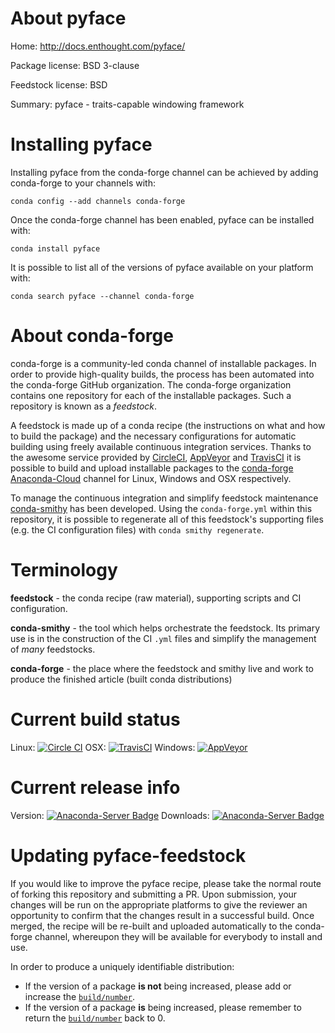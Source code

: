 About pyface
============

Home: http://docs.enthought.com/pyface/

Package license: BSD 3-clause

Feedstock license: BSD

Summary: pyface - traits-capable windowing framework



Installing pyface
=================

Installing pyface from the conda-forge channel can be achieved by adding conda-forge to your channels with:

```
conda config --add channels conda-forge
```

Once the conda-forge channel has been enabled, pyface can be installed with:

```
conda install pyface
```

It is possible to list all of the versions of pyface available on your platform with:

```
conda search pyface --channel conda-forge
```


About conda-forge
=================

conda-forge is a community-led conda channel of installable packages.
In order to provide high-quality builds, the process has been automated into the
conda-forge GitHub organization. The conda-forge organization contains one repository 
for each of the installable packages. Such a repository is known as a *feedstock*.

A feedstock is made up of a conda recipe (the instructions on what and how to build
the package) and the necessary configurations for automatic building using freely
available continuous integration services. Thanks to the awesome service provided by
[CircleCI](https://circleci.com/), [AppVeyor](http://www.appveyor.com/)
and [TravisCI](https://travis-ci.org/) it is possible to build and upload installable
packages to the [conda-forge](https://anaconda.org/conda-forge)
[Anaconda-Cloud](http://docs.anaconda.org/) channel for Linux, Windows and OSX respectively.

To manage the continuous integration and simplify feedstock maintenance
[conda-smithy](http://github.com/conda-forge/conda-smithy) has been developed.
Using the ``conda-forge.yml`` within this repository, it is possible to regenerate all of
this feedstock's supporting files (e.g. the CI configuration files) with ``conda smithy regenerate``.


Terminology
===========

**feedstock** - the conda recipe (raw material), supporting scripts and CI configuration.

**conda-smithy** - the tool which helps orchestrate the feedstock.
                   Its primary use is in the construction of the CI ``.yml`` files
                   and simplify the management of *many* feedstocks.

**conda-forge** - the place where the feedstock and smithy live and work to
                  produce the finished article (built conda distributions)

Current build status
====================
Linux: [![Circle CI](https://circleci.com/gh/conda-forge/pyface-feedstock.svg?style=svg)](https://circleci.com/gh/conda-forge/pyface-feedstock)
OSX: [![TravisCI](https://travis-ci.org/conda-forge/pyface-feedstock.svg?branch=master)](https://travis-ci.org/conda-forge/pyface-feedstock) 
Windows: [![AppVeyor](https://ci.appveyor.com/api/projects/status/github/conda-forge/pyface-feedstock?svg=True)](https://ci.appveyor.com/project/conda-forge/pyface-feedstock/branch/master)

Current release info
====================
Version: [![Anaconda-Server Badge](https://anaconda.org/conda-forge/pyface/badges/version.svg)](https://anaconda.org/conda-forge/pyface)
Downloads: [![Anaconda-Server Badge](https://anaconda.org/conda-forge/pyface/badges/downloads.svg)](https://anaconda.org/conda-forge/pyface)


Updating pyface-feedstock
=========================

If you would like to improve the pyface recipe, please take the normal
route of forking this repository and submitting a PR. Upon submission, your changes will
be run on the appropriate platforms to give the reviewer an opportunity to confirm that the
changes result in a successful build. Once merged, the recipe will be re-built and uploaded
automatically to the conda-forge channel, whereupon they will be available for everybody to
install and use.

In order to produce a uniquely identifiable distribution:
 * If the version of a package **is not** being increased, please add or increase
   the [``build/number``](http://conda.pydata.org/docs/building/meta-yaml.html#build-number-and-string). 
 * If the version of a package **is** being increased, please remember to return
   the [``build/number``](http://conda.pydata.org/docs/building/meta-yaml.html#build-number-and-string)
   back to 0.
